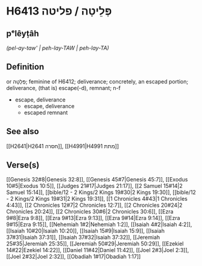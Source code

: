 # H6413 פְּלֵיטָה / פליטה

## pᵉlêyṭâh

_(pel-ay-taw' | peh-lay-TAW | peh-lay-TA)_

## Definition

or פְּלֵטָה; feminine of H6412; deliverance; concretely, an escaped portion; deliverance, (that is) escape(-d), remnant; n-f

- escape, deliverance
  - escape, deliverance
  - escaped remnant

## See also

[[H2641|H2641 חסרה]], [[H4991|H4991 מתת]]

## Verse(s)

[[Genesis 32#8|Genesis 32:8]], [[Genesis 45#7|Genesis 45:7]], [[Exodus 10#5|Exodus 10:5]], [[Judges 21#17|Judges 21:17]], [[2 Samuel 15#14|2 Samuel 15:14]], [[bible/12 - 2 Kings/2 Kings 19#30|2 Kings 19:30]], [[bible/12 - 2 Kings/2 Kings 19#31|2 Kings 19:31]], [[1 Chronicles 4#43|1 Chronicles 4:43]], [[2 Chronicles 12#7|2 Chronicles 12:7]], [[2 Chronicles 20#24|2 Chronicles 20:24]], [[2 Chronicles 30#6|2 Chronicles 30:6]], [[Ezra 9#8|Ezra 9:8]], [[Ezra 9#13|Ezra 9:13]], [[Ezra 9#14|Ezra 9:14]], [[Ezra 9#15|Ezra 9:15]], [[Nehemiah 1#2|Nehemiah 1:2]], [[Isaiah 4#2|Isaiah 4:2]], [[Isaiah 10#20|Isaiah 10:20]], [[Isaiah 15#9|Isaiah 15:9]], [[Isaiah 37#31|Isaiah 37:31]], [[Isaiah 37#32|Isaiah 37:32]], [[Jeremiah 25#35|Jeremiah 25:35]], [[Jeremiah 50#29|Jeremiah 50:29]], [[Ezekiel 14#22|Ezekiel 14:22]], [[Daniel 11#42|Daniel 11:42]], [[Joel 2#3|Joel 2:3]], [[Joel 2#32|Joel 2:32]], [[Obadiah 1#17|Obadiah 1:17]]